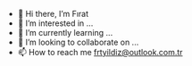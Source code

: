 - 👋 Hi there, I’m Fırat 
- 👀 I’m interested in ...
- 🌱 I’m currently learning ...
- 💞️ I’m looking to collaborate on ...
- 📫 How to reach me frtyildiz@outlook.com.tr 

<!---
frtyildiz/frtyildiz is a ✨ special ✨ repository because its `README.md` (this file) appears on your GitHub profile.
You can click the Preview link to take a look at your changes.
--->
